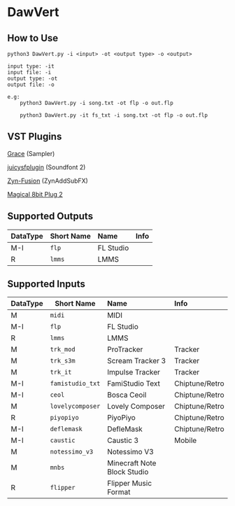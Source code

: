 
# DawVert

## How to Use
```
python3 DawVert.py -i <input> -ot <output type> -o <output>

input type: -it 
input file: -i 
output type: -ot 
output file: -o

e.g: 
    python3 DawVert.py -i song.txt -ot flp -o out.flp

    python3 DawVert.py -it fs_txt -i song.txt -ot flp -o out.flp

```

## VST Plugins

[Grace](https://github.com/s-oram/Grace) (Sampler)

[juicysfplugin](https://github.com/Birch-san/juicysfplugin) (Soundfont 2)

[Zyn-Fusion](https://zynaddsubfx.sourceforge.io/zyn-fusion.html) (ZynAddSubFX)

[Magical 8bit Plug 2](https://github.com/yokemura/Magical8bitPlug2)

## Supported Outputs

| DataType | Short Name | Name | Info | 
| --- | --- | :--- | :--- |
| M-I | ```flp``` | FL Studio |  | 
| R | ```lmms``` | LMMS | | 

## Supported Inputs

| DataType | Short Name | Name | Info | 
| --- | --- | :--- | :--- |
| M | ```midi``` | MIDI |  | 
| M-I | ```flp``` | FL Studio |  | 
| R | ```lmms``` | LMMS |  | 
| M | ```trk_mod``` | ProTracker | Tracker | 
| M | ```trk_s3m``` | Scream Tracker 3 | Tracker | 
| M | ```trk_it``` | Impulse Tracker | Tracker | 
| M-I | ```famistudio_txt``` | FamiStudio Text | Chiptune/Retro | 
| M-I | ```ceol``` | Bosca Ceoil | Chiptune/Retro | 
| M | ```lovelycomposer``` | Lovely Composer | Chiptune/Retro | 
| R | ```piyopiyo``` | PiyoPiyo | Chiptune/Retro | 
| M-I | ```deflemask``` | DefleMask | Chiptune/Retro | 
| M-I | ```caustic``` | Caustic 3 | Mobile | 
| M | ```notessimo_v3``` | Notessimo V3 |  | 
| M | ```mnbs``` | Minecraft Note Block Studio |  | 
| R | ```flipper``` | Flipper Music Format | | 
